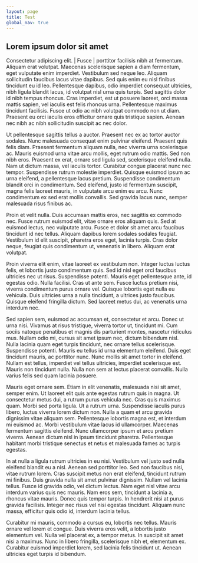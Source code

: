 ```yaml
---
layout: page
title: Test
global_nav: true
---
```


## Lorem ipsum dolor sit amet
Consectetur adipiscing elit.  | Fusce | porttitor facilisis nibh at fermentum. Aliquam erat volutpat. Maecenas scelerisque sapien a diam fermentum, eget vulputate enim imperdiet. Vestibulum sed neque leo. Aliquam sollicitudin faucibus lacus vitae dapibus. Sed quis enim eu nisl finibus tincidunt eu id leo. Pellentesque dapibus, odio imperdiet consequat ultricies, nibh ligula blandit lacus, id volutpat nisl urna quis turpis. Sed sagittis dolor id nibh tempus rhoncus. Cras imperdiet, est ut posuere laoreet, orci massa mattis sapien, vel iaculis est felis rhoncus urna. Pellentesque maximus tincidunt facilisis. Fusce ut odio ac nibh volutpat commodo non ut diam. Praesent eu orci iaculis eros efficitur ornare quis tristique sapien. Aenean nec nibh ac nibh sollicitudin suscipit ac nec dolor.

Ut pellentesque sagittis tellus a auctor. Praesent nec ex ac tortor auctor sodales. Nunc malesuada consequat enim pulvinar eleifend. Praesent quis felis diam. Praesent fermentum aliquam nulla, nec viverra urna scelerisque ac. Mauris euismod urna vitae arcu mollis, eget rutrum odio mattis. Sed non nibh eros. Praesent ex erat, ornare sed ligula sed, scelerisque eleifend nulla. Nam ut dictum massa, vel iaculis tortor. Curabitur congue placerat nunc nec tempor. Suspendisse rutrum molestie imperdiet. Quisque euismod ipsum ac urna eleifend, a pellentesque lacus pretium. Suspendisse condimentum blandit orci in condimentum. Sed eleifend, justo id fermentum suscipit, magna felis laoreet mauris, in vulputate arcu enim eu arcu. Nunc condimentum ex sed erat mollis convallis. Sed gravida lacus nunc, semper malesuada risus finibus ac.

Proin et velit nulla. Duis accumsan mattis eros, nec sagittis ex commodo nec. Fusce rutrum euismod elit, vitae ornare eros aliquam quis. Sed at euismod lectus, nec vulputate arcu. Fusce et dolor sit amet arcu faucibus tincidunt id nec tellus. Aliquam dapibus lorem sodales sodales feugiat. Vestibulum id elit suscipit, pharetra eros eget, lacinia turpis. Cras dolor neque, feugiat quis condimentum ut, venenatis in libero. Aliquam erat volutpat.

Proin viverra elit enim, vitae laoreet ex vestibulum non. Integer luctus luctus felis, et lobortis justo condimentum quis. Sed id nisl eget orci faucibus ultricies nec ut risus. Suspendisse potenti. Mauris eget pellentesque ante, id egestas odio. Nulla facilisi. Cras ut ante sem. Fusce luctus pretium nisi, viverra condimentum purus ornare vel. Quisque lobortis eget nulla eu vehicula. Duis ultricies urna a nulla tincidunt, a ultrices justo faucibus. Quisque eleifend fringilla dictum. Sed laoreet metus dui, ac venenatis urna interdum nec.

Sed sapien sem, euismod ac accumsan et, consectetur et arcu. Donec ut urna nisi. Vivamus at risus tristique, viverra tortor ut, tincidunt mi. Cum sociis natoque penatibus et magnis dis parturient montes, nascetur ridiculus mus. Nullam odio mi, cursus sit amet ipsum nec, dictum bibendum nisl. Nulla lacinia quam eget turpis tincidunt, nec ornare tellus scelerisque. Suspendisse potenti. Mauris eu tellus id urna elementum eleifend. Duis eget tincidunt mauris, ac porttitor nunc. Nunc mollis sit amet tortor in eleifend. Nullam est tellus, imperdiet vel tellus ultricies, imperdiet scelerisque est. Mauris non tincidunt nulla. Nulla non sem at lectus placerat convallis. Nulla varius felis sed quam lacinia posuere.

Mauris eget ornare sem. Etiam in elit venenatis, malesuada nisi sit amet, semper enim. Ut laoreet elit quis ante egestas rutrum quis in magna. Ut consectetur metus dui, a rutrum purus vehicula nec. Cras quis maximus quam. Morbi sed porta ligula. Ut a rutrum urna. Suspendisse iaculis purus libero, luctus viverra lorem dictum non. Nulla a quam et arcu gravida dignissim vitae aliquam sem. Pellentesque lobortis magna est, et interdum mi euismod ac. Morbi vestibulum vitae lacus id ullamcorper. Maecenas fermentum sagittis eleifend. Nunc ullamcorper ipsum et arcu pretium viverra. Aenean dictum nisl in ipsum tincidunt pharetra. Pellentesque habitant morbi tristique senectus et netus et malesuada fames ac turpis egestas.

In at nulla a ligula rutrum ultricies in eu nisi. Vestibulum vel justo sed nulla eleifend blandit eu a nisl. Aenean sed porttitor leo. Sed non faucibus nisi, vitae rutrum lorem. Cras suscipit metus non erat eleifend, tincidunt rutrum mi finibus. Duis gravida nulla sit amet pulvinar dignissim. Nullam vel lacinia tellus. Fusce id gravida odio, vel dictum lectus. Nam eget nisl vitae arcu interdum varius quis nec mauris. Nam eros sem, tincidunt a lacinia a, rhoncus vitae mauris. Donec quis tempor turpis. In hendrerit nisi at purus gravida facilisis. Integer nec risus vel nisi egestas tincidunt. Aliquam nunc massa, efficitur quis odio id, interdum lacinia tellus.

Curabitur mi mauris, commodo a cursus eu, lobortis nec tellus. Mauris ornare vel lorem et congue. Duis viverra eros velit, a lobortis justo elementum vel. Nulla vel placerat ex, a tempor metus. In suscipit sit amet nisi a maximus. Nunc in libero fringilla, scelerisque nibh et, elementum ex. Curabitur euismod imperdiet lorem, sed lacinia felis tincidunt ut. Aenean ultricies eget turpis id bibendum.
